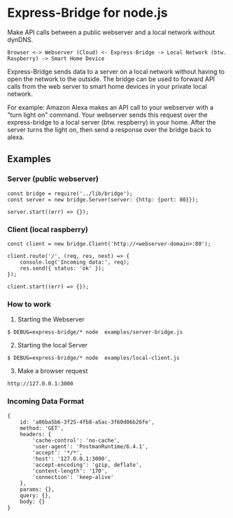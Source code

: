# Express-Bridge for node.js

Make API calls between a public webserver and a local network without dynDNS.

```
Browser <-> Webserver (Cloud) <- Express-Bridge -> Local Network (btw. Raspberry) -> Smart Home Device
```

Express-Bridge sends data to a server on a local network without having to open the network to the outside. The bridge can be used to forward API calls from the web server to smart home devices in your private local network.

For example: Amazon Alexa makes an API call to your webserver with a "turn light on" command. Your webserver sends this request over the express-bridge to a local server (btw. respberry) in your home. After the server turns the light on, then send a response over the bridge back to alexa.

## Examples

### Server (public webserver)
```
const bridge = require('../lib/bridge');
const server = new bridge.Server(server: {http: {port: 80}});

server.start((err) => {});
```

### Client (local raspberry)
```
const client = new bridge.Client('http://<webserver-domain>:80');

client.route('/', (req, res, next) => {
    console.log('Incoming data:', req);
    res.send({ status: 'ok' });
});

client.start((err) => {});
```

### How to work

1. Starting the Webserver
```
$ DEBUG=express-bridge/* node  examples/server-bridge.js
```

2. Starting the local Server
```
$ DEBUG=express-bridge/* node  examples/local-client.js
```

3. Make a browser request
```
http://127.0.0.1:3000
```

### Incoming Data Format
```
{
    id: 'a86ba5b6-3f25-4fb8-a5ac-3f60d06b26fe',
    method: 'GET',
    headers: {
        'cache-control': 'no-cache',
        'user-agent': 'PostmanRuntime/6.4.1',
        'accept': '*/*',
        'host': '127.0.0.1:3000',
        'accept-encoding': 'gzip, deflate',
        'content-length': '170',
        'connection': 'keep-alive'
    },
    params: {},
    query: {},
    body: {}
}
```
